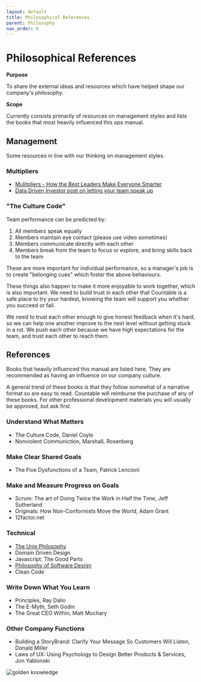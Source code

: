 ```yaml
---
layout: default
title: Philosophical References
parent: Philosophy
nav_order: 6
---
```


# Philosophical References

**Purpose**

To share the external ideas and resources which have helped shape our company's philosophy.

**Scope**

Currently consists primarily of resources on management styles and lists the books that most heavily influenced this ops manual.

## Management

Some resources in line with our thinking on management styles.

### Multipliers

  - [Mulitpliers - How the Best Leaders Make Everyone Smarter](https://www.amazon.ca/Multipliers-Revised-Updated-Leaders-Everyone/dp/0062663070/ref=sr_1_1?)
  - [Data Driven Investor post on letting your team speak up](https://medium.com/datadriveninvestor/are-you-a-manager-shut-up-494616dcea2f)

### "The Culture Code"

Team performance can be predicted by:

1.  All members speak equally
2.  Members maintain eye contact (please use video sometimes)
3.  Members communicate directly with each other
4.  Members break from the team to focus or explore, and bring skills
    back to the team

These are more important for individual performance, so a manager's job is to create "belonging cues" which foster the above behaviours. 

These things also happen to make it more enjoyable to work together, which is also important. We need to build trust in each other that Countable is a
safe place to try your hardest, knowing the team will support you whether you succeed or fail. 

We need to trust each other enough to give honest feedback when it's hard, so we can help one another improve to the next level without getting stuck in a rut. We push each other because we have high expectations for the team, and trust each other to reach them.

## References

Books that heavily influenced this manual are listed here. They are recommended as having an influence on our company culture.

A general trend of these books is that they follow somewhat of a narrative format so are easy to read. Countable will reimburse the purchase of any of these books. For other professional development
materials you will usually be approved, but ask first.

### Understand What Matters

  - The Culture Code, Daniel Coyle
  - Nonviolent Communiction, MarshalL Rosenberg

### Make Clear Shared Goals

  - The Five Dysfunctions of a Team, Patrick Lencioni

### Make and Measure Progress on Goals

  - Scrum: The art of Doing Twice the Work in Half the Time, Jeff Sutherland
  - Originals: How Non-Conformists Move the World, Adam Grant
  - 12factor.net

### Technical
  - [The Unix Philosophy](https://homepage.cs.uri.edu/~thenry/resources/unix_art/ch01s06.html)
  - Domain Driven Design
  - Javascript: The Good Parts
  - [Philosophy of Software Design](https://www.amazon.com/Philosophy-Software-Design-John-Ousterhout/dp/1732102201)
  - Clean Code

### Write Down What You Learn

  - Principles, Ray Dalio
  - The E-Myth, Seth Godin
  - The Great CEO Within, Matt Mochary

### Other Company Functions
  - Building a StoryBrand: Clarify Your Message So Customers Will Listen, Donald Miller
  - Laws of UX: Using Psychology to Design Better Products & Services, Jon Yablonski

![golden knowledge](https://i.imgur.com/gb9SZdp.png)
